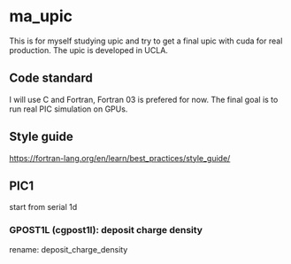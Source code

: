 # ma_upic
This is for myself studying upic and try to get a final upic with cuda for real production. The upic is developed in UCLA.

## Code standard

I will use C and Fortran, Fortran 03 is prefered for now. The final goal is to run real PIC simulation on GPUs.

## Style guide
https://fortran-lang.org/en/learn/best_practices/style_guide/

## PIC1
start from serial 1d

### GPOST1L (cgpost1l): deposit charge density

rename: deposit_charge_density